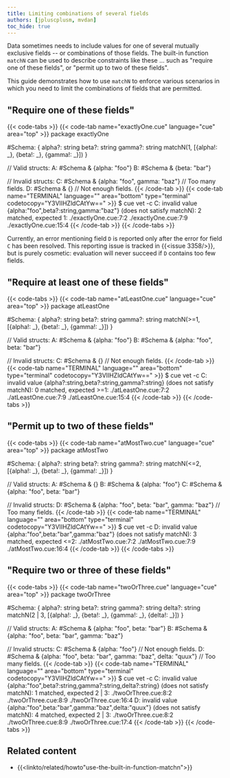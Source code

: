 ```yaml
---
title: Limiting combinations of several fields
authors: [jpluscplusm, mvdan]
toc_hide: true
---
```


Data sometimes needs to include values for one of several mutually exclusive
fields -- or combinations of those fields. The built-in function `matchN` can
be used to describe constraints like these ... such as "require one of these
fields", or "permit up to two of these fields".

This guide demonstrates how to use `matchN` to enforce various scenarios in
which you need to limit the combinations of fields that are permitted.

## "Require one of these fields"

{{< code-tabs >}}
{{< code-tab name="exactlyOne.cue" language="cue" area="top" >}}
package exactlyOne

#Schema: {
	alpha?: string
	beta?:  string
	gamma?: string
	matchN(1, [{alpha!: _}, {beta!: _}, {gamma!: _}])
}

// Valid structs:
A: #Schema & {alpha: "foo"}
B: #Schema & {beta: "bar"}

// Invalid structs:
C: #Schema & {alpha: "foo", gamma: "baz"} // Too many fields.
D: #Schema & {}                           // Not enough fields.
{{< /code-tab >}}
{{< code-tab name="TERMINAL" language="" area="bottom" type="terminal" codetocopy="Y3VlIHZldCAtYw==" >}}
$ cue vet -c
C: invalid value {alpha:"foo",beta?:string,gamma:"baz"} (does not satisfy matchN): 2 matched, expected 1:
    ./exactlyOne.cue:7:2
    ./exactlyOne.cue:7:9
    ./exactlyOne.cue:15:4
{{< /code-tab >}}
{{< /code-tabs >}}

Currently, an error mentioning field `D` is reported only after the error for field `C` has been resolved. This reporting issue is tracked in {{<issue 3358/>}}, but is purely cosmetic: evaluation will never succeed if `D` contains too few fields.

## "Require at least one of these fields"

{{< code-tabs >}}
{{< code-tab name="atLeastOne.cue" language="cue" area="top" >}}
package atLeastOne

#Schema: {
	alpha?: string
	beta?:  string
	gamma?: string
	matchN(>=1, [{alpha!: _}, {beta!: _}, {gamma!: _}])
}

// Valid structs:
A: #Schema & {alpha: "foo"}
B: #Schema & {alpha: "foo", beta: "bar"}

// Invalid structs:
C: #Schema & {} // Not enough fields.
{{< /code-tab >}}
{{< code-tab name="TERMINAL" language="" area="bottom" type="terminal" codetocopy="Y3VlIHZldCAtYw==" >}}
$ cue vet -c
C: invalid value {alpha?:string,beta?:string,gamma?:string} (does not satisfy matchN): 0 matched, expected >=1:
    ./atLeastOne.cue:7:2
    ./atLeastOne.cue:7:9
    ./atLeastOne.cue:15:4
{{< /code-tab >}}
{{< /code-tabs >}}

## "Permit up to two of these fields"

{{< code-tabs >}}
{{< code-tab name="atMostTwo.cue" language="cue" area="top" >}}
package atMostTwo

#Schema: {
	alpha?: string
	beta?:  string
	gamma?: string
	matchN(<=2, [{alpha!: _}, {beta!: _}, {gamma!: _}])
}

// Valid structs:
A: #Schema & {}
B: #Schema & {alpha: "foo"}
C: #Schema & {alpha: "foo", beta: "bar"}

// Invalid structs:
D: #Schema & {alpha: "foo", beta: "bar", gamma: "baz"} // Too many fields.
{{< /code-tab >}}
{{< code-tab name="TERMINAL" language="" area="bottom" type="terminal" codetocopy="Y3VlIHZldCAtYw==" >}}
$ cue vet -c
D: invalid value {alpha:"foo",beta:"bar",gamma:"baz"} (does not satisfy matchN): 3 matched, expected <=2:
    ./atMostTwo.cue:7:2
    ./atMostTwo.cue:7:9
    ./atMostTwo.cue:16:4
{{< /code-tab >}}
{{< /code-tabs >}}

## "Require two or three of these fields"

{{< code-tabs >}}
{{< code-tab name="twoOrThree.cue" language="cue" area="top" >}}
package twoOrThree

#Schema: {
	alpha?: string
	beta?:  string
	gamma?: string
	delta?: string
	matchN(2 | 3, [{alpha!: _}, {beta!: _}, {gamma!: _}, {delta!: _}])
}

// Valid structs:
A: #Schema & {alpha: "foo", beta: "bar"}
B: #Schema & {alpha: "foo", beta: "bar", gamma: "baz"}

// Invalid structs:
C: #Schema & {alpha: "foo"}                                           // Not enough fields.
D: #Schema & {alpha: "foo", beta: "bar", gamma: "baz", delta: "quux"} // Too many fields.
{{< /code-tab >}}
{{< code-tab name="TERMINAL" language="" area="bottom" type="terminal" codetocopy="Y3VlIHZldCAtYw==" >}}
$ cue vet -c
C: invalid value {alpha:"foo",beta?:string,gamma?:string,delta?:string} (does not satisfy matchN): 1 matched, expected 2 | 3:
    ./twoOrThree.cue:8:2
    ./twoOrThree.cue:8:9
    ./twoOrThree.cue:16:4
D: invalid value {alpha:"foo",beta:"bar",gamma:"baz",delta:"quux"} (does not satisfy matchN): 4 matched, expected 2 | 3:
    ./twoOrThree.cue:8:2
    ./twoOrThree.cue:8:9
    ./twoOrThree.cue:17:4
{{< /code-tab >}}
{{< /code-tabs >}}

## Related content

- {{<linkto/related/howto"use-the-built-in-function-matchn">}}
